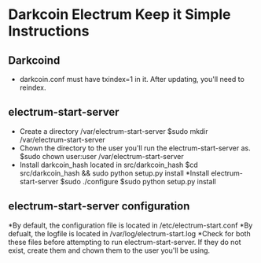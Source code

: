 Darkcoin Electrum Keep it Simple Instructions
=============================================

Darkcoind
-----------

* darkcoin.conf must have txindex=1 in it. After updating, you'll need to reindex.

electrum-start-server
---------------------

* Create a directory /var/electrum-start-server 
	$sudo mkdir /var/electrum-start-server
* Chown the directory to the user you'll run the electrum-start-server as. 
	$sudo chown user:user /var/electrum-start-server
* Install darkcoin_hash located in src/darkcoin_hash 
	$cd src/darkcoin_hash && sudo python setup.py install
*Install electrum-start-server
	$sudo ./configure
	$sudo python setup.py install 

electrum-start-server configuration
---------------------------------

*By default, the configuration file is located in /etc/electrum-start.conf
*By defualt, the logfile is located in /var/log/electrum-start.log 
*Check for both these files before attempting to run electrum-start-server.
	If they do not exist, create them and chown them to the user you'll be using.




 


 
